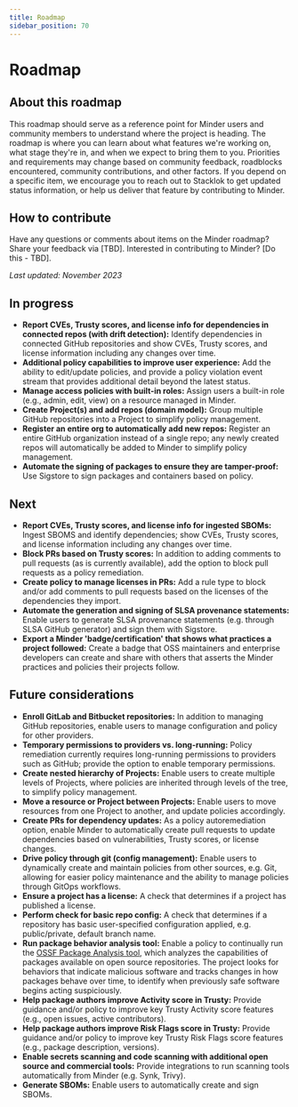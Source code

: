 ```yaml
---
title: Roadmap
sidebar_position: 70
---
```


# Roadmap
## About this roadmap

This roadmap should serve as a reference point for Minder users and community members to understand where the project is heading. The roadmap is where you can learn about what features we're working on, what stage they're in, and when we expect to bring them to you. Priorities and requirements may change based on community feedback, roadblocks encountered, community contributions, and other factors. If you depend on a specific item, we encourage you to reach out to Stacklok to get updated status information, or help us deliver that feature by contributing to Minder.

## How to contribute

Have any questions or comments about items on the Minder roadmap? Share your feedback via [TBD]. Interested in contributing to Minder? [Do this - TBD].

_Last updated: November 2023_

## In progress
* **Report CVEs, Trusty scores, and license info for dependencies in connected repos (with drift detection):** Identify dependencies in connected GitHub repositories and show CVEs, Trusty scores, and license information including any changes over time.
* **Additional policy capabilities to improve user experience:** Add the ability to edit/update policies, and provide a policy violation event stream that provides additional detail beyond the latest status.
* **Manage access policies with built-in roles:** Assign users a built-in role (e.g., admin, edit, view) on a resource managed in Minder.
* **Create Project(s) and add repos (domain model):** Group multiple GitHub repositories into a Project to simplify policy management.
* **Register an entire org to automatically add new repos:** Register an entire GitHub organization instead of a single repo; any newly created repos will automatically be added to Minder to simplify policy management.
* **Automate the signing of packages to ensure they are tamper-proof:** Use Sigstore to sign packages and containers based on policy.

## Next
* **Report CVEs, Trusty scores, and license info for ingested SBOMs:** Ingest SBOMS and identify dependencies; show CVEs, Trusty scores, and license information including any changes over time.
* **Block PRs based on Trusty scores:** In addition to adding comments to pull requests (as is currently available), add the option to block pull requests as a policy remediation.
* **Create policy to manage licenses in PRs:** Add a rule type to block and/or add comments to pull requests based on the licenses of the dependencies they import.
* **Automate the generation and signing of SLSA provenance statements:** Enable users to generate SLSA provenance statements (e.g. through SLSA GitHub generator) and sign them with Sigstore.
* **Export a Minder 'badge/certification' that shows what practices a project followed:** Create a badge that OSS maintainers and enterprise developers can create and share with others that asserts the Minder practices and policies their projects follow.

## Future considerations
* **Enroll GitLab and Bitbucket repositories:** In addition to managing GitHub repositories, enable users to manage configuration and policy for other providers.
* **Temporary permissions to providers vs. long-running:** Policy remediation currently requires long-running permissions to providers such as GitHub; provide the option to enable temporary permissions.
* **Create nested hierarchy of Projects:** Enable users to create multiple levels of Projects, where policies are inherited through levels of the tree, to simplify policy management.
* **Move a resource or Project between Projects:** Enable users to move resources from one Project to another, and update policies accordingly.
* **Create PRs for dependency updates:** As a policy autoremediation option, enable Minder to automatically create pull requests to update dependencies based on vulnerabilities, Trusty scores, or license changes.
* **Drive policy through git (config management):** Enable users to dynamically create and maintain policies from other sources, e.g. Git, allowing for easier policy maintenance and the ability to manage policies through GitOps workflows.
* **Ensure a project has a license:** A check that determines if a project has published a license.
* **Perform check for basic repo config:** A check that determines if a repository has basic user-specified configuration applied, e.g. public/private, default branch name.
* **Run package behavior analysis tool:** Enable a policy to continually run the [OSSF Package Analysis tool](https://github.com/ossf/package-analysis), which analyzes the capabilities of packages available on open source repositories. The project looks for behaviors that indicate malicious software and  tracks changes in how packages behave over time, to identify when previously safe software begins acting suspiciously.
* **Help package authors improve Activity score in Trusty:** Provide guidance and/or policy to improve key Trusty Activity score features (e.g., open issues, active contributors).
* **Help package authors improve Risk Flags score in Trusty:** Provide guidance and/or policy to improve key Trusty Risk Flags score features (e.g., package description, versions).
* **Enable secrets scanning and code scanning with additional open source and commercial tools:** Provide integrations to run scanning tools automatically from Minder (e.g. Synk, Trivy).
* **Generate SBOMs:** Enable users to automatically create and sign SBOMs.

